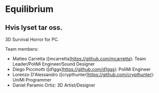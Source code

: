 # Equilibrium
## Hvis lyset tar oss.
3D Survival Horror for PC.

Team members:  
- Matteo Carretta ([mcarretta]https://github.com/mcarretta): Team Leader/PoliMi Engineer/Sound Designer
- Diego Piccinotti ([d1ggs]https://github.com/d1ggs): PoliMi Engineer
- Lorenzo D'Alessandro ([crypthunter]https://github.com/crypthunter): UniMi Programmer
- Daniel Paramio Ortiz: 3D Artist/Designer 



